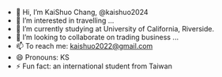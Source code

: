 - 👋 Hi, I’m KaiShuo Chang, @kaishuo2024
- 👀 I’m interested in travelling ...
- 🌱 I’m currently studying at University of California, Riverside.
- 💞️ I’m looking to collaborate on trading business ...
- 📫 To reach me: kaishuo2022@gmail.com 
- 😄 Pronouns: KS
- ⚡ Fun fact: an international student from Taiwan

<!---
kaishuo2024/kaishuo2024 is a ✨ special ✨ repository because its `README.md` (this file) appears on your GitHub profile.
You can click the Preview link to take a look at your changes.
--->
